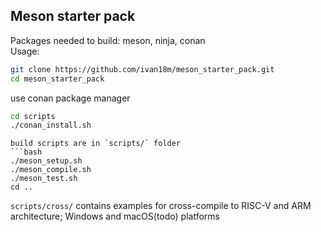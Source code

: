## Meson starter pack
Packages needed to build: meson, ninja, conan  
Usage:
```bash
git clone https://github.com/ivan18m/meson_starter_pack.git
cd meson_starter_pack
```
use conan package manager
```bash
cd scripts
./conan_install.sh
```
```
build scripts are in `scripts/` folder 
```bash
./meson_setup.sh
./meson_compile.sh
./meson_test.sh
cd ..
``` 
`scripts/cross/` contains examples for cross-compile to RISC-V and ARM architecture; Windows and macOS(todo) platforms  